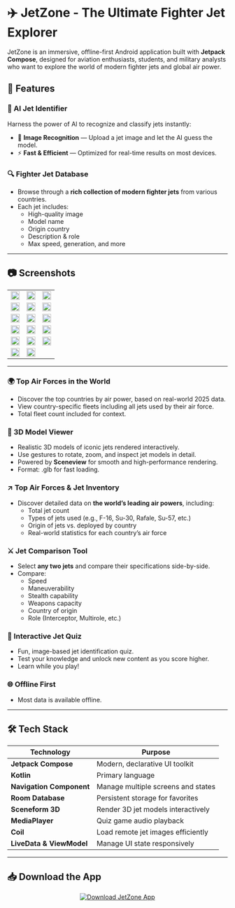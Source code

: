 # ✈️ JetZone - The Ultimate Fighter Jet Explorer

JetZone is an immersive, offline-first Android application built with **Jetpack Compose**, designed for aviation enthusiasts, students, and military analysts who want to explore the world of modern fighter jets and global air power.

## 🌟 Features

### 🤖 AI Jet Identifier

Harness the power of AI to recognize and classify jets instantly:

- 🧠 **Image Recognition** — Upload a jet image and let the AI guess the model.
- ⚡ **Fast & Efficient** — Optimized for real-time results on most devices.
  
### 🔍 Fighter Jet Database
- Browse through a **rich collection of modern fighter jets** from various countries.
- Each jet includes:
  - High-quality image
  - Model name
  - Origin country
  - Description & role
  - Max speed, generation, and more

---
## 📷 Screenshots
<table> <tr> <td><img src="https://github.com/user-attachments/assets/4064bff9-e049-48c7-b4ce-375a79a0e278" width="100%"/></td> <td><img src="https://github.com/user-attachments/assets/06c06e38-a3d5-45f0-b362-48ae16ea47ea" width="100%"/></td> <td><img src="https://github.com/user-attachments/assets/8093d722-9fea-49d0-a28d-99f2f66298b3" width="100%"/></td> </tr> <tr> <td><img src="https://github.com/user-attachments/assets/87840b94-6314-4544-8531-47c5f6c2cbb2" width="100%"/></td> <td><img src="https://github.com/user-attachments/assets/7e0970e2-17e3-47f0-866e-8d59116d4f90" width="100%"/></td> <td><img src="https://github.com/user-attachments/assets/bb69cf4a-6519-499a-bc38-08433a5abfb7" width="100%"/></td> </tr> <tr> <td><img src="https://github.com/user-attachments/assets/36b366c4-67f0-4cf1-9898-7d8942d7f8bc" width="100%"/></td> <td><img src="https://github.com/user-attachments/assets/09c0a319-4f10-46a9-b042-de1ea47d55b2" width="100%"/></td> <td><img src="https://github.com/user-attachments/assets/0906a326-5749-4a73-852e-64f20b6432fb" width="100%"/></td> </tr> <tr> <td><img src="https://github.com/user-attachments/assets/1f169333-c598-4eb9-b9c9-79db75af53b3" width="100%"/></td> <td><img src="https://github.com/user-attachments/assets/4e6c854e-7f14-40b7-b959-d4bb91fddfe4" width="100%"/></td> <td><img src="https://github.com/user-attachments/assets/0bcbe123-2a9b-4735-83b2-0f90e365abe4" width="100%"/></td> </tr> <tr> <td><img src="https://github.com/user-attachments/assets/eba9e259-4677-4bc6-976e-e67d1f6533aa" width="100%"/></td> <td><img src="https://github.com/user-attachments/assets/879caf31-832f-4445-87e0-14d4d69db6fa" width="100%"/></td> <td><img src="https://github.com/user-attachments/assets/a0d1386d-faf3-4362-82bf-9ea085b60ee2" width="100%"/></td> </tr> <tr> <td><img src="https://github.com/user-attachments/assets/3d630a4a-2f55-44c2-a520-a5af01517fe9" width="100%"/></td> <td><img src="https://github.com/user-attachments/assets/29d46ab5-9c96-4035-848b-a6874ce73cdb" width="100%"/></td> <td></td> </tr> </table>

---

### 🌍 Top Air Forces in the World
- Discover the top countries by air power, based on real-world 2025 data.
- View country-specific fleets including all jets used by their air force.
- Total fleet count included for context.

### 🧊 3D Model Viewer
- Realistic 3D models of iconic jets rendered interactively.
- Use gestures to rotate, zoom, and inspect jet models in detail.
- Powered by **Sceneview** for smooth and high-performance rendering.
- Format: .glb for fast loading.

### ↗️ Top Air Forces & Jet Inventory
- Discover detailed data on **the world’s leading air powers**, including:
  - Total jet count
  - Types of jets used (e.g., F-16, Su-30, Rafale, Su-57, etc.)
  - Origin of jets vs. deployed by country
  - Real-world statistics for each country’s air force

### ⚔️ Jet Comparison Tool
- Select **any two jets** and compare their specifications side-by-side.
- Compare:
  - Speed
  - Maneuverability
  - Stealth capability
  - Weapons capacity
  - Country of origin
  - Role (Interceptor, Multirole, etc.)


### 📸 Interactive Jet Quiz
- Fun, image-based jet identification quiz.
- Test your knowledge and unlock new content as you score higher.
- Learn while you play!

### 🌐 Offline First
- Most data is available offline.

---

## 🛠️ Tech Stack

| Technology       | Purpose                                |
|------------------|----------------------------------------|
| **Jetpack Compose** | Modern, declarative UI toolkit         |
| **Kotlin**          | Primary language                      |
| **Navigation Component** | Manage multiple screens and states     |
| **Room Database**   | Persistent storage for favorites      |
| **Sceneform 3D**    | Render 3D jet models interactively    |
| **MediaPlayer**     | Quiz game audio playback              |
| **Coil**            | Load remote jet images efficiently    |
| **LiveData & ViewModel** | Manage UI state responsively     |

---
## 📥 Download the App
<p align="center">
  <a target= "_blank" href="https://drive.google.com/file/d/1GIBVPksPa7eXIBqThlh3zOGtJOp547uQ/view?usp=sharing" target="_blank">
    <img src="https://img.shields.io/badge/Download%20App-JetZone-blue?style=for-the-badge&logo=google-drive" alt="Download JetZone App">
  </a>
</p>
